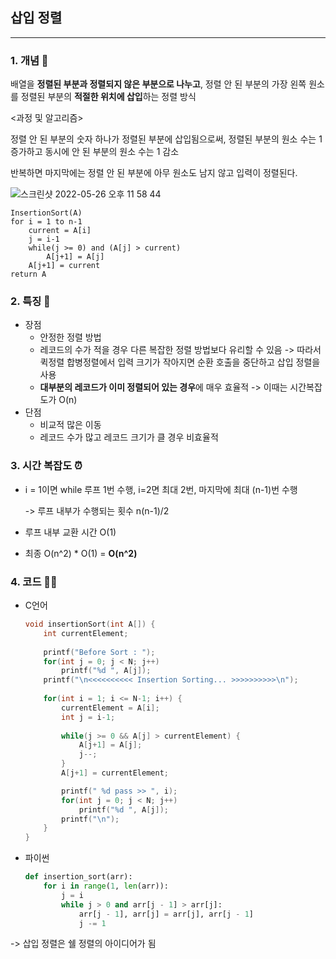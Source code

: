 ## 삽입 정렬
---

### 1. 개념 🌱

배열을 **정렬된 부분과 정렬되지 않은 부분으로 나누고**, 정렬 안 된 부분의 가장 왼쪽 원소를 정렬된 부분의 **적절한 위치에 삽입**하는 정렬 방식

<과정 및 알고리즘>

정렬 안 된 부분의 숫자 하나가 정렬된 부분에 삽입됨으로써, 정렬된 부분의 원소 수는 1 증가하고 동시에 안 된 부분의 원소 수는 1 감소

반복하면 마지막에는 정렬 안 된 부분에 아무 원소도 남지 않고 입력이 정렬된다. 

![스크린샷 2022-05-26 오후 11 58 44](https://user-images.githubusercontent.com/77239220/170515262-be159a1e-f2c0-456c-83dc-982ed2c982b5.png)


    InsertionSort(A)
    for i = 1 to n-1
        current = A[i]
        j = i-1
        while(j >= 0) and (A[j] > current)
            A[j+1] = A[j]
        A[j+1] = current
    return A

### 2. 특징 🌸

- 장점
    - 안정한 정렬 방법
    - 레코드의 수가 적을 경우 다른 복잡한 정렬 방법보다 유리할 수 있음 -> 따라서 퀵정렬 합병정렬에서 입력 크기가 작아지면 순환 호출을 중단하고 삽입 정렬을 사용
    - **대부분의 레코드가 이미 정렬되어 있는 경우**에 매우 효율적 -> 이때는 시간복잡도가 O(n)
- 단점
    - 비교적 많은 이동
    - 레코드 수가 많고 레코드 크기가 클 경우 비효율적

### 3. 시간 복잡도 ⏰
- i = 1이면 while 루프 1번 수행, i=2면 최대 2번, 마지막에 최대 (n-1)번 수행
    
    -> 루프 내부가 수행되는 횟수 n(n-1)/2

- 루프 내부 교환 시간 O(1)
- 최종 O(n^2) * O(1) = **O(n^2)**

### 4. 코드 🧑‍💻

- C언어
    ```c
    void insertionSort(int A[]) {
        int currentElement;
        
        printf("Before Sort : ");
        for(int j = 0; j < N; j++)
            printf("%d ", A[j]);
        printf("\n<<<<<<<<<< Insertion Sorting... >>>>>>>>>>\n");
        
        for(int i = 1; i <= N-1; i++) {
            currentElement = A[i];
            int j = i-1;
            
            while(j >= 0 && A[j] > currentElement) {
                A[j+1] = A[j];
                j--;
            }
            A[j+1] = currentElement;

            printf(" %d pass >> ", i);
            for(int j = 0; j < N; j++)
                printf("%d ", A[j]);
            printf("\n");
        }
    }

    ```

- 파이썬
    ```python
    def insertion_sort(arr):
        for i in range(1, len(arr)):
            j = i
            while j > 0 and arr[j - 1] > arr[j]:
                arr[j - 1], arr[j] = arr[j], arr[j - 1]
                j -= 1
    ```

-> 삽입 정렬은 쉘 정렬의 아이디어가 됨
